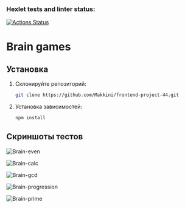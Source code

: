 ### Hexlet tests and linter status:
[![Actions Status](https://github.com/Makkini/frontend-project-44/actions/workflows/hexlet-check.yml/badge.svg)](https://github.com/Makkini/frontend-project-44/actions)

# Brain games



## Установка
1. Склонируйте репозиторий:
   ```bash
   git clone https://github.com/Makkini/frontend-project-44.git
2. Установка зависимостей:
    ```bash
   npm install

## Скриншоты тестов
![Brain-even](images/brain-even.jpg)

![Brain-calc](images/brain-calc.jpg)

![Brain-gcd](images/brain-gcd.jpg)

![Brain-progression](images/brain-progression.jpg)

![Brain-prime](images/brain-prime.jpg)
